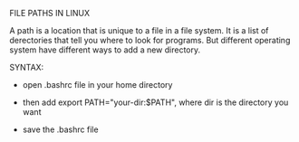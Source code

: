FILE PATHS IN LINUX

A path is a location that is unique to a file in a file system. It is a list of derectories that tell you where to look for programs. But different operating system have different ways to add a new directory.

SYNTAX:

- open .bashrc file in your home directory

- then add export PATH="your-dir:$PATH", where dir is the directory you want

- save the .bashrc file
